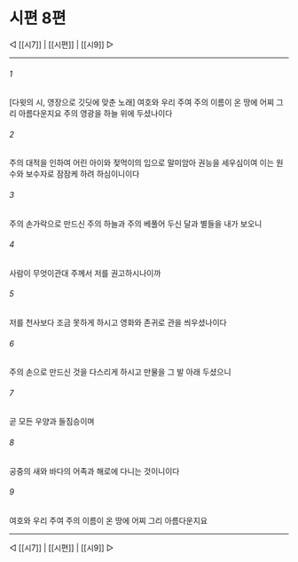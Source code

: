 ﻿# 시편 8편

◁ [[시7]] | [[시편]] | [[시9]] ▷
***

###### 1
[다윗의 시, 영장으로 깃딧에 맞춘 노래] 여호와 우리 주여 주의 이름이 온 땅에 어찌 그리 아름다운지요 주의 영광을 하늘 위에 두셨나이다

###### 2
주의 대적을 인하여 어린 아이와 젖먹이의 입으로 말미암아 권능을 세우심이여 이는 원수와 보수자로 잠잠케 하려 하심이니이다

###### 3
주의 손가락으로 만드신 주의 하늘과 주의 베풀어 두신 달과 별들을 내가 보오니

###### 4
사람이 무엇이관대 주께서 저를 권고하시나이까

###### 5
저를 천사보다 조금 못하게 하시고 영화와 존귀로 관을 씌우셨나이다

###### 6
주의 손으로 만드신 것을 다스리게 하시고 만물을 그 발 아래 두셨으니

###### 7
곧 모든 우양과 들짐승이며

###### 8
공중의 새와 바다의 어족과 해로에 다니는 것이니이다

###### 9
여호와 우리 주여 주의 이름이 온 땅에 어찌 그리 아름다운지요


***
◁ [[시7]] | [[시편]] | [[시9]] ▷